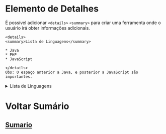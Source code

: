 # Elemento de Detalhes
É possível adicionar `<details>` `<summary>` para criar uma ferramenta onde o usuário irá obter informações adicionais.

```
<details>
<summary>Lista de Linguagens</summary>

* Java
* PHP
* JavaScript

</details>
Obs: O espaço anterior a Java, e posterior a JavaScript são importantes.
```

<details>
<summary>Lista de Linguagens</summary>

* Java
* PHP
* JavaScript

</details>


# Voltar Sumário
## [Sumario](00-Sumario.md)